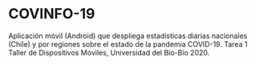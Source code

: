 # COVINFO-19
Aplicación móvil (Android) que despliega estadísticas diarias nacionales (Chile) y por regiones sobre el estado de la pandemia COVID-19. Tarea 1 Taller de Dispositivos Móviles, Universidad del Bío-Bío 2020.

